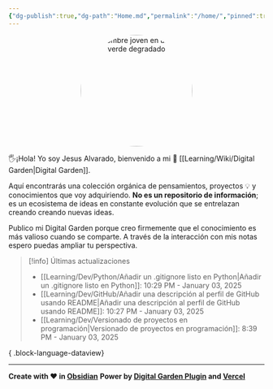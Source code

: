 ```yaml
---
{"dg-publish":true,"dg-path":"Home.md","permalink":"/home/","pinned":true,"tags":["gardenEntry"],"dgShowBacklinks":"false","created":"2024-01-25T19:06","updated":"2025-01-03T22:27"}
---
```


<div style="text-align: center;">
    <img src="https://i.imgur.com/e4y916O.png" alt="Un hombre joven en un fondo verde degradado" width="220px" style="border-radius: 50%;">
</div>

🖐️¡Hola! Yo soy Jesus Alvarado, bienvenido a mi 🌱 [[Learning/Wiki/Digital Garden\|Digital Garden]].

Aquí encontrarás una colección orgánica de pensamientos, proyectos 💡 y conocimientos que voy adquiriendo. **No es un repositorio de información**; es un ecosistema de ideas en constante evolución que se entrelazan creando creando nuevas ideas.

Publico mi Digital Garden porque creo firmemente que el conocimiento es más valioso cuando se comparte. A través de la interacción con mis notas espero puedas ampliar tu perspectiva.

> [!info] Últimas actualizaciones
>  - [[Learning/Dev/Python/Añadir un .gitignore listo en Python\|Añadir un .gitignore listo en Python]]: 10:29 PM - January 03, 2025
> - [[Learning/Dev/GitHub/Añadir una descripción al perfil de GitHub usando README\|Añadir una descripción al perfil de GitHub usando README]]: 10:27 PM - January 03, 2025
> - [[Learning/Dev/Versionado de proyectos en programación\|Versionado de proyectos en programación]]: 8:39 PM - January 03, 2025
> 
{ .block-language-dataview}

---
**Create with ❤️ in [Obsidian](https://obsidian.md/)** 
**Power by [Digital Garden Plugin](https://dg-docs.ole.dev/) and [Vercel](https://vercel.com/)** 